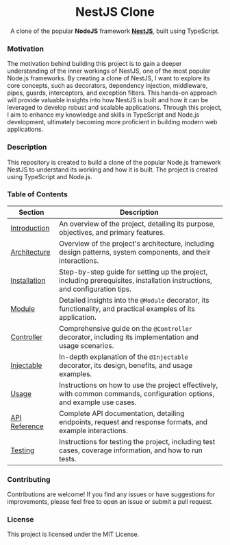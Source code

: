 <h1 style="text-align: center;">NestJS Clone</h1>

<p style="text-align: center;">
  A clone of the popular <b>NodeJS</b> framework <a href="https://nestjs.com"><b>NestJS</b></a>, built using TypeScript.
</p>

### Motivation

The motivation behind building this project is to gain a deeper understanding of the inner workings of NestJS, one of
the most popular Node.js frameworks. By creating a clone of NestJS, I want to explore its core concepts, such as
decorators, dependency injection, middleware, pipes, guards, interceptors, and exception filters. This hands-on approach
will provide valuable insights into how NestJS is built and how it can be leveraged to develop robust and scalable
applications. Through this project, I aim to enhance my knowledge and skills in TypeScript and Node.js development,
ultimately becoming more proficient in building modern web applications.

### Description

This repository is created to build a clone of the popular Node.js framework NestJS to understand its working and how it
is built. The project is created using TypeScript and Node.js.

### Table of Contents

| **Section**                          | **Description**                                                                                                            |
|--------------------------------------|----------------------------------------------------------------------------------------------------------------------------|
| [Introduction](introduction.md)      | An overview of the project, detailing its purpose, objectives, and primary features.                                       |
| [Architecture](arch/architecture.md) | Overview of the project's architecture, including design patterns, system components, and their interactions.              |
| [Installation](installation.md)      | Step-by-step guide for setting up the project, including prerequisites, installation instructions, and configuration tips. |
| [Module](module.md)                  | Detailed insights into the `@Module` decorator, its functionality, and practical examples of its application.              |
| [Controller](controller.md)          | Comprehensive guide on the `@Controller` decorator, including its implementation and usage scenarios.                      |
| [Injectable](injectable.md)          | In-depth explanation of the `@Injectable` decorator, its design, benefits, and usage examples.                             |
| [Usage](usage.md)                    | Instructions on how to use the project effectively, with common commands, configuration options, and example use cases.    |
| [API Reference](api.md)              | Complete API documentation, detailing endpoints, request and response formats, and example interactions.                   |
| [Testing](testing.md)                | Instructions for testing the project, including test cases, coverage information, and how to run tests.                    |

### Contributing

Contributions are welcome! If you find any issues or have suggestions for improvements, please feel free to open an
issue or submit a pull request.

### License

This project is licensed under the MIT License.

